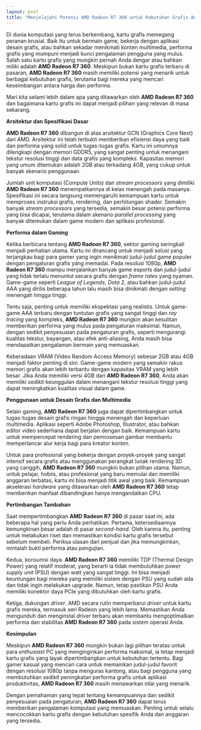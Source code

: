 ```yaml
---
layout: post
title: "Menjelajahi Potensi AMD Radeon R7 360 untuk Kebutuhan Grafis Anda"
---
```


Di dunia komputasi yang terus berkembang, kartu grafis memegang peranan krusial. Baik itu untuk bermain game, bekerja dengan aplikasi desain grafis, atau bahkan sekadar menikmati konten multimedia, performa grafis yang mumpuni menjadi kunci pengalaman pengguna yang mulus. Salah satu kartu grafis yang mungkin pernah Anda dengar atau bahkan miliki adalah **AMD Radeon R7 360**. Meskipun bukan kartu grafis terbaru di pasaran, **AMD Radeon R7 360** masih memiliki potensi yang menarik untuk berbagai kebutuhan grafis, terutama bagi mereka yang mencari keseimbangan antara harga dan performa.

Mari kita selami lebih dalam apa yang ditawarkan oleh **AMD Radeon R7 360** dan bagaimana kartu grafis ini dapat menjadi pilihan yang relevan di masa sekarang.

**Arsitektur dan Spesifikasi Dasar**

**AMD Radeon R7 360** dibangun di atas arsitektur GCN (Graphics Core Next) dari AMD. Arsitektur ini telah terbukti memberikan efisiensi daya yang baik dan performa yang solid untuk tugas-tugas grafis. Kartu ini umumnya dilengkapi dengan memori GDDR5, yang sangat penting untuk menangani tekstur resolusi tinggi dan data grafis yang kompleks. Kapasitas memori yang umum ditemukan adalah 2GB atau terkadang 4GB, yang cukup untuk banyak skenario penggunaan.

Jumlah unit komputasi (Compute Units) dan _stream processors_ yang dimiliki **AMD Radeon R7 360** menempatkannya di kelas menengah pada masanya. Spesifikasi ini secara langsung memengaruhi kemampuan kartu untuk memproses instruksi grafis, rendering, dan perhitungan shader. Semakin banyak _stream processors_ yang tersedia, semakin besar potensi performa yang bisa dicapai, terutama dalam skenario _parallel processing_ yang banyak ditemukan dalam game modern dan aplikasi profesional.

**Performa dalam Gaming**

Ketika berbicara tentang **AMD Radeon R7 360**, sektor gaming seringkali menjadi perhatian utama. Kartu ini dirancang untuk menjadi solusi yang terjangkau bagi para gamer yang ingin menikmati judul-judul game populer dengan pengaturan grafis yang memadai. Pada resolusi 1080p, **AMD Radeon R7 360** mampu menjalankan banyak game esports dan judul-judul yang tidak terlalu menuntut secara grafis dengan _frame rates_ yang nyaman. Game-game seperti _League of Legends_, _Dota 2_, atau bahkan judul-judul AAA yang dirilis beberapa tahun lalu masih bisa dinikmati dengan _setting_ menengah hingga tinggi.

Tentu saja, penting untuk memiliki ekspektasi yang realistis. Untuk game-game AAA terbaru dengan tuntutan grafis yang sangat tinggi dan _ray tracing_ yang kompleks, **AMD Radeon R7 360** mungkin akan kesulitan memberikan performa yang mulus pada pengaturan maksimal. Namun, dengan sedikit penyesuaian pada pengaturan grafis, seperti mengurangi kualitas tekstur, bayangan, atau efek anti-aliasing, Anda masih bisa mendapatkan pengalaman bermain yang memuaskan.

Keberadaan VRAM (Video Random Access Memory) sebesar 2GB atau 4GB menjadi faktor penting di sini. Game-game modern yang semakin rakus memori grafis akan lebih terbantu dengan kapasitas VRAM yang lebih besar. Jika Anda memiliki versi 4GB dari **AMD Radeon R7 360**, Anda akan memiliki sedikit keunggulan dalam menangani tekstur resolusi tinggi yang dapat meningkatkan kualitas visual dalam game.

**Penggunaan untuk Desain Grafis dan Multimedia**

Selain gaming, **AMD Radeon R7 360** juga dapat dipertimbangkan untuk tugas-tugas desain grafis ringan hingga menengah dan keperluan multimedia. Aplikasi seperti Adobe Photoshop, Illustrator, atau bahkan editor video sederhana dapat berjalan dengan baik. Kemampuan kartu untuk mempercepat rendering dan pemrosesan gambar membantu memperlancar alur kerja bagi para kreator konten.

Untuk para profesional yang bekerja dengan proyek-proyek yang sangat intensif secara grafis atau menggunakan perangkat lunak rendering 3D yang canggih, **AMD Radeon R7 360** mungkin bukan pilihan utama. Namun, untuk pelajar, hobiis, atau profesional yang baru memulai dan memiliki anggaran terbatas, kartu ini bisa menjadi titik awal yang baik. Kemampuan akselerasi _hardware_ yang ditawarkan oleh **AMD Radeon R7 360** tetap memberikan manfaat dibandingkan hanya mengandalkan CPU.

**Pertimbangan Tambahan**

Saat mempertimbangkan **AMD Radeon R7 360** di pasar saat ini, ada beberapa hal yang perlu Anda perhatikan. Pertama, ketersediaannya kemungkinan besar adalah di pasar _second-hand_. Oleh karena itu, penting untuk melakukan riset dan memastikan kondisi kartu grafis tersebut sebelum membeli. Periksa ulasan dari penjual dan jika memungkinkan, mintalah bukti performa atau pengujian.

Kedua, konsumsi daya. **AMD Radeon R7 360** memiliki TDP (Thermal Design Power) yang relatif moderat, yang berarti ia tidak membutuhkan _power supply unit_ (PSU) dengan watt yang sangat tinggi. Ini bisa menjadi keuntungan bagi mereka yang memiliki sistem dengan PSU yang sudah ada dan tidak ingin melakukan upgrade. Namun, tetap pastikan PSU Anda memiliki konektor daya PCIe yang dibutuhkan oleh kartu grafis.

Ketiga, dukungan _driver_. AMD secara rutin memperbarui _driver_ untuk kartu grafis mereka, termasuk seri Radeon yang lebih lama. Memastikan Anda mengunduh dan menginstal _driver_ terbaru akan membantu mengoptimalkan performa dan stabilitas **AMD Radeon R7 360** pada sistem operasi Anda.

**Kesimpulan**

Meskipun **AMD Radeon R7 360** mungkin bukan lagi pilihan teratas untuk para _enthusiast_ PC yang menginginkan performa maksimal, ia tetap menjadi kartu grafis yang layak dipertimbangkan untuk kebutuhan tertentu. Bagi gamer kasual yang mencari cara untuk memainkan judul-judul favorit dengan resolusi 1080p tanpa menguras kantong, atau bagi pengguna yang membutuhkan sedikit peningkatan performa grafis untuk aplikasi produktivitas, **AMD Radeon R7 360** masih menawarkan nilai yang menarik.

Dengan pemahaman yang tepat tentang kemampuannya dan sedikit penyesuaian pada pengaturan, **AMD Radeon R7 360** dapat terus memberikan pengalaman komputasi yang memuaskan. Penting untuk selalu mencocokkan kartu grafis dengan kebutuhan spesifik Anda dan anggaran yang tersedia.
